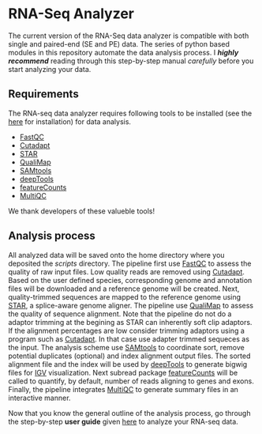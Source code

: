 # RNA-Seq Analyzer
The current version of the RNA-Seq data analyzer is compatible with both single and paired-end (SE and PE) data. The series of python based modules in this repository automate the data analysis process. I ***highly recommend*** reading through this step-by-step manual *carefully* before you start analyzing your data.

## Requirements
The RNA-seq data analyzer requires following tools to be installed (see the [here](https://github.com/jkkbuddika/RNA-Seq-Data-Analyzer/blob/master/USERGUIDE.md) for installation) for data analysis.

- [FastQC](https://www.bioinformatics.babraham.ac.uk/projects/fastqc/)
- [Cutadapt](https://cutadapt.readthedocs.io/en/stable/)
- [STAR](https://github.com/alexdobin/STAR)
- [QualiMap](http://qualimap.bioinfo.cipf.es/)
- [SAMtools](https://github.com/samtools/samtools)
- [deepTools](https://github.com/deeptools/deepTools/)
- [featureCounts](http://subread.sourceforge.net/)
- [MultiQC](https://github.com/ewels/MultiQC)

We thank developers of these valueble tools!

## Analysis process
All analyzed data will be saved onto the home directory where you deposited the *scripts* directory. The pipeline first use [FastQC](https://www.bioinformatics.babraham.ac.uk/projects/fastqc/) to assess the quality of raw input files. Low quality reads are removed using [Cutadapt](https://cutadapt.readthedocs.io/en/stable/). Based on the user defined species, corresponding genome and annotation files will be downloaded and a reference genome will be created. Next, quality-trimmed sequences are mapped to the reference genome using [STAR](https://github.com/alexdobin/STAR), a splice-aware genome aligner. The pipeline use [QualiMap](http://qualimap.bioinfo.cipf.es/) to assess the quality of sequence alignment. Note that the pipeline do not do a adaptor trimming at the begining as STAR can inherently soft clip adaptors. If the alignment percentages are low consider trimming adaptors using a program such as [Cutadapt](https://cutadapt.readthedocs.io/en/stable/). In that case use adapter trimmed sequeces as the input. The analysis scheme use [SAMtools](https://github.com/samtools/samtools) to coordinate sort, remove potential duplicates (optional) and index alignment output files. The sorted alignment file and the index will be used by [deepTools](https://github.com/deeptools/deepTools/) to generate bigwig files for [IGV](https://software.broadinstitute.org/software/igv/) visualization. Next subread package [featureCounts](http://subread.sourceforge.net/) will be called to quantify, by default, number of reads aligning to genes and exons. Finally, the pipeline integrates [MultiQC](https://github.com/ewels/MultiQC) to generate summary files in an interactive manner.

Now that you know the general outline of the analysis process, go through the step-by-step **user guide** given [here](https://github.com/jkkbuddika/RNA-Seq-Data-Analyzer/blob/master/USERGUIDE.md) to analyze your RNA-seq data.

